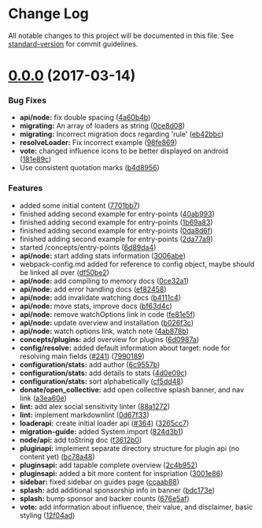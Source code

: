 # Change Log

All notable changes to this project will be documented in this file. See [standard-version](https://github.com/conventional-changelog/standard-version) for commit guidelines.

<a name="0.0.0"></a>
# [0.0.0](https://github.com/webpack/webpack.js.org/compare/v0.1.2...v0.0.0) (2017-03-14)


### Bug Fixes

* **api/node:** fix double spacing ([4a60b4b](https://github.com/webpack/webpack.js.org/commit/4a60b4b))
* **migrating:** An array of loaders as string ([0ce8d08](https://github.com/webpack/webpack.js.org/commit/0ce8d08))
* **migrating:** Incorrect migration docs regarding 'rule' ([eb42bbc](https://github.com/webpack/webpack.js.org/commit/eb42bbc))
* **resolveLoader:** Fix incorrect example ([98fe869](https://github.com/webpack/webpack.js.org/commit/98fe869))
* **vote:** changed influence icons to be better displayed on android ([181e89c](https://github.com/webpack/webpack.js.org/commit/181e89c))
* Use consistent quotation marks ([b4d8956](https://github.com/webpack/webpack.js.org/commit/b4d8956))


### Features

* added some initial content ([7701bb7](https://github.com/webpack/webpack.js.org/commit/7701bb7))
* finished adding second example for entry-points ([40ab993](https://github.com/webpack/webpack.js.org/commit/40ab993))
* finished adding second example for entry-points ([1b69a83](https://github.com/webpack/webpack.js.org/commit/1b69a83))
* finished adding second example for entry-points ([0da8d6f](https://github.com/webpack/webpack.js.org/commit/0da8d6f))
* finished adding second example for entry-points ([2da77a9](https://github.com/webpack/webpack.js.org/commit/2da77a9))
* started /concepts/entry-points ([6d89da4](https://github.com/webpack/webpack.js.org/commit/6d89da4))
* **api/node:** start adding stats information ([3006abe](https://github.com/webpack/webpack.js.org/commit/3006abe))
* webpack-config.md added for reference to config object, maybe should be linked all over ([df50be2](https://github.com/webpack/webpack.js.org/commit/df50be2))
* **api/node:** add compiling to memory docs ([0ce32a1](https://github.com/webpack/webpack.js.org/commit/0ce32a1))
* **api/node:** add error handling docs ([ef82458](https://github.com/webpack/webpack.js.org/commit/ef82458))
* **api/node:** add invalidate watching docs ([b4111c4](https://github.com/webpack/webpack.js.org/commit/b4111c4))
* **api/node:** move stats, improve docs ([bf63d4c](https://github.com/webpack/webpack.js.org/commit/bf63d4c))
* **api/node:** remove watchOptions link in code ([fe81e5f](https://github.com/webpack/webpack.js.org/commit/fe81e5f))
* **api/node:** update overview and installation ([b026f3c](https://github.com/webpack/webpack.js.org/commit/b026f3c))
* **api/node:** watch options link, watch note ([4ab878b](https://github.com/webpack/webpack.js.org/commit/4ab878b))
* **concepts/plugins:** add overview for plugins ([6d0987a](https://github.com/webpack/webpack.js.org/commit/6d0987a))
* **config/resolve:** added default information about target: node for resolving main fields ([#241](https://github.com/webpack/webpack.js.org/issues/241)) ([7990189](https://github.com/webpack/webpack.js.org/commit/7990189))
* **configuration/stats:** add author ([6c9557b](https://github.com/webpack/webpack.js.org/commit/6c9557b))
* **configuration/stats:** add details to stats ([4d0e09c](https://github.com/webpack/webpack.js.org/commit/4d0e09c))
* **configuration/stats:** sort alphabetically ([cf5dd48](https://github.com/webpack/webpack.js.org/commit/cf5dd48))
* **donate/open_collective:** add open collective splash banner, and nav link ([a3ea60e](https://github.com/webpack/webpack.js.org/commit/a3ea60e))
* **lint:** add alex social sensitivity linter ([88a1272](https://github.com/webpack/webpack.js.org/commit/88a1272))
* **lint:** implement markdownlint ([0d67f33](https://github.com/webpack/webpack.js.org/commit/0d67f33))
* **loaderapi:** create initial loader api ([#364](https://github.com/webpack/webpack.js.org/issues/364)) ([3265cc7](https://github.com/webpack/webpack.js.org/commit/3265cc7))
* **migration-guide:** added System.import ([824d3b1](https://github.com/webpack/webpack.js.org/commit/824d3b1))
* **node/api:** add toString doc ([f3612b0](https://github.com/webpack/webpack.js.org/commit/f3612b0))
* **pluginapi:** implement separate directory structure for plugin api (no content yet) ([bc78a48](https://github.com/webpack/webpack.js.org/commit/bc78a48))
* **pluginsapi:** add tapable complete overview ([2c4b952](https://github.com/webpack/webpack.js.org/commit/2c4b952))
* **pluginsapi:** added a bit more content for inspriation ([3001e86](https://github.com/webpack/webpack.js.org/commit/3001e86))
* **sidebar:** fixed sidebar on guides page ([ccaab88](https://github.com/webpack/webpack.js.org/commit/ccaab88))
* **splash:** add additional sponsorship info in banner ([bdc173e](https://github.com/webpack/webpack.js.org/commit/bdc173e))
* **splash:** bump sponsor and backer counts ([676e5af](https://github.com/webpack/webpack.js.org/commit/676e5af))
* **vote:** add information about influence, their value, and disclaimer, basic styling ([12f04ad](https://github.com/webpack/webpack.js.org/commit/12f04ad))
